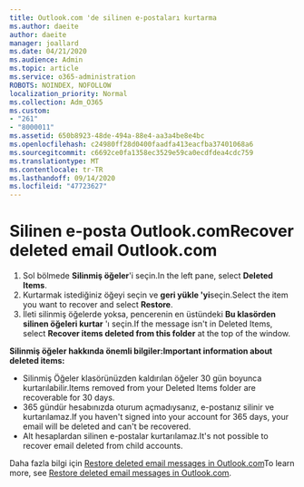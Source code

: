 ```yaml
---
title: Outlook.com 'de silinen e-postaları kurtarma
ms.author: daeite
author: daeite
manager: joallard
ms.date: 04/21/2020
ms.audience: Admin
ms.topic: article
ms.service: o365-administration
ROBOTS: NOINDEX, NOFOLLOW
localization_priority: Normal
ms.collection: Adm_O365
ms.custom:
- "261"
- "8000011"
ms.assetid: 650b8923-48de-494a-88e4-aa3a4be8e4bc
ms.openlocfilehash: c24980ff28d0400faadfa413eacfba37401068a6
ms.sourcegitcommit: c6692ce0fa1358ec3529e59ca0ecdfdea4cdc759
ms.translationtype: MT
ms.contentlocale: tr-TR
ms.lasthandoff: 09/14/2020
ms.locfileid: "47723627"
---
```

# <a name="recover-deleted-email-outlookcom"></a><span data-ttu-id="462ba-102">Silinen e-posta Outlook.com</span><span class="sxs-lookup"><span data-stu-id="462ba-102">Recover deleted email Outlook.com</span></span>

1. <span data-ttu-id="462ba-103">Sol bölmede **Silinmiş öğeler**'i seçin.</span><span class="sxs-lookup"><span data-stu-id="462ba-103">In the left pane, select **Deleted Items**.</span></span>
2. <span data-ttu-id="462ba-104">Kurtarmak istediğiniz öğeyi seçin ve **geri yükle 'yi**seçin.</span><span class="sxs-lookup"><span data-stu-id="462ba-104">Select the item you want to recover and select **Restore**.</span></span>
3. <span data-ttu-id="462ba-105">İleti silinmiş öğelerde yoksa, pencerenin en üstündeki **Bu klasörden silinen öğeleri kurtar** 'ı seçin.</span><span class="sxs-lookup"><span data-stu-id="462ba-105">If the message isn't in Deleted Items, select **Recover items deleted from this folder** at the top of the window.</span></span>

 <span data-ttu-id="462ba-106">**Silinmiş öğeler hakkında önemli bilgiler:**</span><span class="sxs-lookup"><span data-stu-id="462ba-106">**Important information about deleted items:**</span></span>
  
- <span data-ttu-id="462ba-107">Silinmiş Öğeler klasörünüzden kaldırılan öğeler 30 gün boyunca kurtarılabilir.</span><span class="sxs-lookup"><span data-stu-id="462ba-107">Items removed from your Deleted Items folder are recoverable for 30 days.</span></span>
- <span data-ttu-id="462ba-108">365 gündür hesabınızda oturum açmadıysanız, e-postanız silinir ve kurtarılamaz.</span><span class="sxs-lookup"><span data-stu-id="462ba-108">If you haven't signed into your account for 365 days, your email will be deleted and can't be recovered.</span></span>
- <span data-ttu-id="462ba-109">Alt hesaplardan silinen e-postalar kurtarılamaz.</span><span class="sxs-lookup"><span data-stu-id="462ba-109">It's not possible to recover email deleted from child accounts.</span></span>

<span data-ttu-id="462ba-110">Daha fazla bilgi için [Restore deleted email messages in Outlook.com](https://support.office.com/article/cf06ab1b-ae0b-418c-a4d9-4e895f83ed50?wt.mc_id=Office_Outlook_com_Alchemy)</span><span class="sxs-lookup"><span data-stu-id="462ba-110">To learn more, see [Restore deleted email messages in Outlook.com](https://support.office.com/article/cf06ab1b-ae0b-418c-a4d9-4e895f83ed50?wt.mc_id=Office_Outlook_com_Alchemy).</span></span>